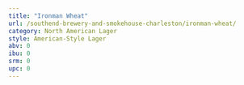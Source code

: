 ```yaml
---
title: "Ironman Wheat"
url: /southend-brewery-and-smokehouse-charleston/ironman-wheat/
category: North American Lager
style: American-Style Lager
abv: 0
ibu: 0
srm: 0
upc: 0
---
```


